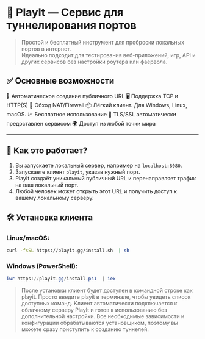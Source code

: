 # 🚀 PlayIt — Сервис для туннелирования портов

> Простой и бесплатный инструмент для проброски локальных портов в интернет.  
> Идеально подходит для тестирования веб-приложений, игр, API и других сервисов без настройки роутера или фаервола.

## ✅ Основные возможности

 🔁 Автоматическое создание публичного URL 
 🖥️ Поддержка TCP и HTTP(S) 
 🧱 Обход NAT/Firewall 
 📦 Лёгкий клиент. Для Windows, Linux, macOS.
 📈 Бесплатное использование 
 🔐 TLS/SSL автоматически предоставлен сервисом 
 🌍 Доступ из любой точки мира

---

## 🔄 Как это работает?

1. Вы запускаете локальный сервер, например на `localhost:8080`.
2. Запускаете клиент `playit`, указав нужный порт.
3. PlayIt создаёт уникальный публичный URL и перенаправляет трафик на ваш локальный порт.
4. Любой человек может открыть этот URL и получить доступ к вашему локальному серверу.

## 🛠️ Установка клиента

### Linux/macOS:
```bash
curl -fsSL https://playit.gg/install.sh  | sh
```

### Windows (PowerShell):
```powershell
iwr https://playit.gg/install.ps1  | iex
```

> После установки клиент будет доступен в командной строке как playit. 
> Просто введите playit в терминале, чтобы увидеть список доступных команд. 
> Клиент автоматически подключается к облачному серверу PlayIt и готов к использованию без дополнительной настройки. 
> Все необходимые зависимости и конфигурации обрабатываются установщиком, поэтому вы можете сразу приступить к созданию туннелей.

